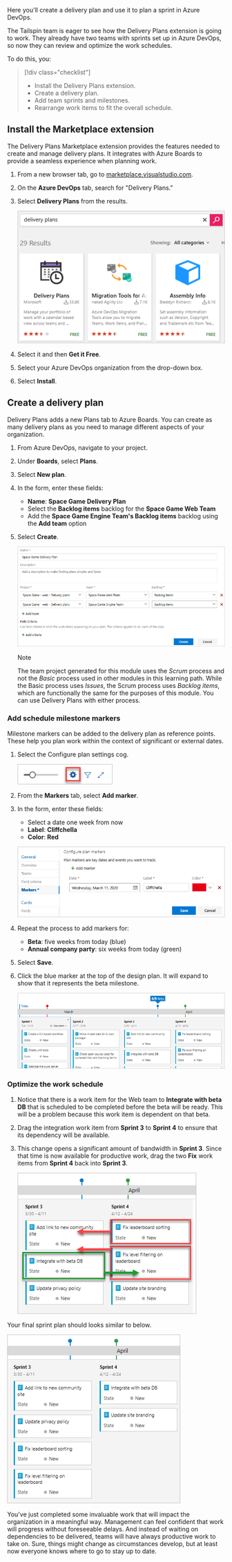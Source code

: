 Here you'll create a delivery plan and use it to plan a sprint in Azure DevOps.

The Tailspin team is eager to see how the Delivery Plans extension is going to work. They already have two teams with sprints set up in Azure DevOps, so now they can review and optimize the work schedules.

To do this, you:

> [!div class="checklist"]
> * Install the Delivery Plans extension.
> * Create a delivery plan.
> * Add team sprints and milestones.
> * Rearrange work items to fit the overall schedule.

## Install the Marketplace extension

The Delivery Plans Marketplace extension provides the features needed to create and manage delivery plans. It integrates with Azure Boards to provide a seamless experience when planning work.

1.	From a new browser tab, go to [marketplace.visualstudio.com](https://marketplace.visualstudio.com).
1.	On the **Azure DevOps** tab, search for "Delivery Plans."
1.	Select **Delivery Plans** from the results.

	![The Delivery Plans Marketplace extension](../media/5-delivery-plans-extension.png)

1.	Select it and then **Get it Free**.
1.	Select your Azure DevOps organization from the drop-down box.
1.	Select **Install**.

## Create a delivery plan

Delivery Plans adds a new Plans tab to Azure Boards. You can create as many delivery plans as you need to manage different aspects of your organization.

1. From Azure DevOps, navigate to your project.
1. Under **Boards**, select **Plans**.
1. Select **New plan**.
1. In the form, enter these fields:
	* **Name**: **Space Game Delivery Plan**
	* Select the **Backlog items** backlog for the **Space Game Web Team**
	* Add the **Space Game Engine Team's Backlog items** backlog using the **Add team** option
1. Select **Create**.

	![Creating a delivery plan](../media/5-create-delivery-plan.png)

    > [!NOTE]
    > The team project generated for this module uses the *Scrum* process and not the *Basic* process used in other modules in this learning path. While the Basic process uses *Issues*, the Scrum process uses *Backlog items*, which are functionally the same for the purposes of this module. You can use Delivery Plans with either process.

### Add schedule milestone markers

Milestone markers can be added to the delivery plan as reference points. These help you plan work within the context of significant or external dates.

1. Select the Configure plan settings cog.

	![Configure plan settings](../media/5-configure-plan-settings.png)

1. From the **Markers** tab, select **Add marker**.
1. In the form, enter these fields:
	* Select a date one week from now
	* **Label**: **Cliffchella**
	* **Color**: **Red**

	![Add a milestone marker](../media/5-add-marker.png)

1. Repeat the process to add markers for:
	* **Beta**: five weeks from today (blue)
	* **Annual company party**: six weeks from today (green)
1. Select **Save**.

1. Click the blue marker at the top of the design plan. It will expand to show that it represents the beta milestone. 

	![Analyze delivery plan milestones](../media/5-analyze-milestones.png)

### Optimize the work schedule

1. Notice that there is a work item for the Web team to **Integrate with beta DB** that is scheduled to be completed before the beta will be ready. This will be a problem because this work item is dependent on that beta.
1. Drag the integration work item from **Sprint 3** to **Sprint 4** to ensure that its dependency will be available.
1. This change opens a significant amount of bandwidth in **Sprint 3**. Since that time is now available for productive work, drag the two **Fix** work items from **Sprint 4** back into **Sprint 3**.

	![An optimized work schedule](../media/5-adjust-work-schedule.png)

Your final sprint plan should looks similar to below.

![An optimized work schedule](../media/5-optimized-work-schedule.png)

You've just completed some invaluable work that will impact the organization in a meaningful way. Management can feel confident that work will progress without foreseeable delays. And instead of waiting on dependencies to be delivered, teams will have always productive work to take on. Sure, things might change as circumstances develop, but at least now everyone knows where to go to stay up to date.